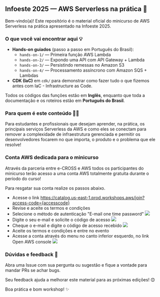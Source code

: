 ## Infoeste 2025 — AWS Serverless na prática 🚀

Bem-vindo(a)! Este repositório é o material oficial do minicurso de AWS Serverless na prática apresentado na Infoeste 2025.

### O que você vai encontrar aqui 💡

- **Hands-on guiados** (passo a passo em Português do Brasil):
  - `hands-on-1/` — Primeira função AWS Lambda
  - `hands-on-2/` — Expondo uma API com API Gateway + Lambda
  - `hands-on-3/` — Persistindo remessas no Amazon S3
  - `hands-on-4/` — Processamento assíncrono com Amazon SQS + Lambdas
- **CDK (IaC)** em `cdk/` para demonstrar como fazer tudo o que fizemos antes com IaC - Infrastructure as Code.

Todos os códigos das funções estão em **Inglês**, enquanto que toda a documentação e os roteiros estão em **Português do Brasil**.

### Para quem é este conteúdo 🧑‍🎓

Para estudantes e profissionais que desejam aprender, na prática, os principais serviços Serverless da AWS e como eles se conectam para remover a complexidade de infraestrutura gerenciada e permitir os desenvolvedores focarem no que importa, o produto e o problema que ele resolve!

### Conta AWS dedicada para o minicurso

Através da parceria entre e-CROSS e AWS todos os participantes do minicurso terão acesso a uma conta AWS totalmente gratuita durante o período do curso!

Para resgatar sua conta realize os passos abaixo.

- Acesse o link https://catalog.us-east-1.prod.workshops.aws/join?access-code={accesscode}
- Revise e aceite os termos e condições
- Selecione o método de autenticação "E-mail one time password"
  ![](https://static.us-east-1.prod.workshops.aws/public/31e40059-5564-4343-b813-d5c1c843b30b/static/hosted-event/setup-hosted-event-1.png)
- Digite o seu e-mail e solicite o código de acesso
  ![](https://static.us-east-1.prod.workshops.aws/public/31e40059-5564-4343-b813-d5c1c843b30b/static/hosted-event/setup-hosted-event-2.png)
- Cheque o e-mail e digite o código de acesso recebido
  ![](https://static.us-east-1.prod.workshops.aws/public/31e40059-5564-4343-b813-d5c1c843b30b/static/hosted-event/setup-hosted-event-3.png)
- Aceite os termos e condições e entre no evento
- Acesse a conta através do menu no canto inferior esquerdo, no link Open AWS console
  ![](https://static.us-east-1.prod.workshops.aws/public/31e40059-5564-4343-b813-d5c1c843b30b/static/hosted-event/setup-hosted-event-8.png)

### Dúvidas e feedback 🙋

Abra uma Issue com sua pergunta ou sugestão e fique a vontade para mandar PRs se achar bugs.

Seu feedback ajuda a melhorar este material para as próximas edições! 😊

Boa prática e bom workshop! ✨
